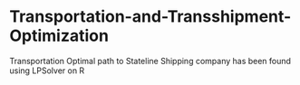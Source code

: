# Transportation-and-Transshipment-Optimization
Transportation Optimal path to Stateline Shipping company has been found using LPSolver on R
